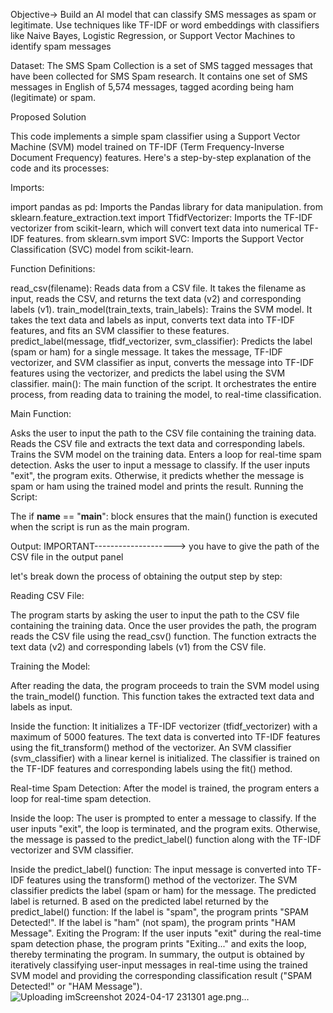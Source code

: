 Objective->
Build an AI model that can classify SMS messages as spam or legitimate. Use techniques like TF-IDF or word
embeddings with classifiers like Naive Bayes, Logistic Regression, or Support Vector Machines to identify spam
messages

Dataset:
The SMS Spam Collection is a set of SMS tagged messages that have been collected for SMS Spam research. It
contains one set of SMS messages in English of 5,574 messages, tagged acording being ham (legitimate) or spam.

Proposed Solution 


This code implements a simple spam classifier using a Support Vector Machine (SVM) model trained on TF-IDF (Term Frequency-Inverse Document Frequency) features. Here's a step-by-step explanation of the code and its processes:

Imports:

import pandas as pd: Imports the Pandas library for data manipulation.
from sklearn.feature_extraction.text import TfidfVectorizer: Imports the TF-IDF vectorizer from scikit-learn, which will convert text data into numerical TF-IDF features.
from sklearn.svm import SVC: Imports the Support Vector Classification (SVC) model from scikit-learn.

Function Definitions:

read_csv(filename): Reads data from a CSV file. It takes the filename as input, reads the CSV, and returns the text data (v2) and corresponding labels (v1).
train_model(train_texts, train_labels): Trains the SVM model. It takes the text data and labels as input, converts text data into TF-IDF features, and fits an SVM classifier to these features.
predict_label(message, tfidf_vectorizer, svm_classifier): Predicts the label (spam or ham) for a single message. It takes the message, TF-IDF vectorizer, and SVM classifier as input, converts the message into TF-IDF features using the vectorizer, and predicts the label using the SVM classifier.
main(): The main function of the script. It orchestrates the entire process, from reading data to training the model, to real-time classification.

Main Function:

Asks the user to input the path to the CSV file containing the training data.
Reads the CSV file and extracts the text data and corresponding labels.
Trains the SVM model on the training data.
Enters a loop for real-time spam detection.
Asks the user to input a message to classify.
If the user inputs "exit", the program exits.
Otherwise, it predicts whether the message is spam or ham using the trained model and prints the result.
Running the Script:

The if __name__ == "__main__": block ensures that the main() function is executed when the script is run as the main program.

Output:
 IMPORTANT--------------------> you have to give the  path of the CSV file in the output panel 

let's break down the process of obtaining the output step by step:

Reading CSV File:

The program starts by asking the user to input the path to the CSV file containing the training data.
Once the user provides the path, the program reads the CSV file using the read_csv() function.
The function extracts the text data (v2) and corresponding labels (v1) from the CSV file.

Training the Model:

After reading the data, the program proceeds to train the SVM model using the train_model() function.
This function takes the extracted text data and labels as input.

Inside the function:
It initializes a TF-IDF vectorizer (tfidf_vectorizer) with a maximum of 5000 features.
The text data is converted into TF-IDF features using the fit_transform() method of the vectorizer.
An SVM classifier (svm_classifier) with a linear kernel is initialized.
The classifier is trained on the TF-IDF features and corresponding labels using the fit() method.

Real-time Spam Detection:
After the model is trained, the program enters a loop for real-time spam detection.

Inside the loop:
The user is prompted to enter a message to classify.
If the user inputs "exit", the loop is terminated, and the program exits.
Otherwise, the message is passed to the predict_label() function along with the TF-IDF vectorizer and SVM classifier.

Inside the predict_label() function:
The input message is converted into TF-IDF features using the transform() method of the vectorizer.
The SVM classifier predicts the label (spam or ham) for the message.
The predicted label is returned.
B
ased on the predicted label returned by the predict_label() function:
If the label is "spam", the program prints "SPAM Detected!".
If the label is "ham" (not spam), the program prints "HAM Message".
Exiting the Program:
If the user inputs "exit" during the real-time spam detection phase, the program prints "Exiting..." and exits the loop, thereby terminating the program.
In summary, the output is obtained by iteratively classifying user-input messages in real-time using the trained SVM model and providing the corresponding classification result ("SPAM Detected!" or "HAM Message").
![Uploading im![Screenshot 2024-04-17 231301](https://github.com/SATYAMSINGH0707/Aframe-Technologies/assets/97894680/0d2663c8-4fb4-40a5-a9f9-55b49a81080d)
age.png…]()
